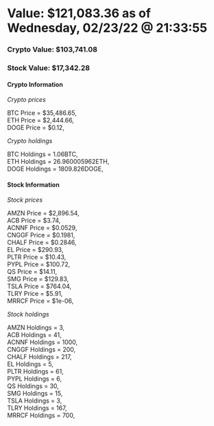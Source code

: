 # Value: $121,083.36 as of Wednesday, 02/23/22 @ 21:33:55 

### Crypto Value: $103,741.08

### Stock Value: $17,342.28

#### Crypto Information 
*Crypto prices* 

BTC Price = $35,486.65,  
ETH Price = $2,444.66,  
DOGE Price = $0.12,  


*Crypto holdings* 

BTC Holdings = 1.06BTC,  
ETH Holdings = 26.960005962ETH,  
DOGE Holdings = 1809.826DOGE,  


#### Stock Information 

*Stock prices* 

AMZN Price = $2,896.54,  
ACB Price = $3.74,  
ACNNF Price = $0.0529,  
CNGGF Price = $0.1981,  
CHALF Price = $0.2846,  
EL Price = $290.93,  
PLTR Price = $10.43,  
PYPL Price = $100.72,  
QS Price = $14.11,  
SMG Price = $129.83,  
TSLA Price = $764.04,  
TLRY Price = $5.91,  
MRRCF Price = $1e-06,  


*Stock holdings* 

AMZN Holdings = 3,  
ACB Holdings = 41,  
ACNNF Holdings = 1000,  
CNGGF Holdings = 200,  
CHALF Holdings = 217,  
EL Holdings = 5,  
PLTR Holdings = 61,  
PYPL Holdings = 6,  
QS Holdings = 30,  
SMG Holdings = 15,  
TSLA Holdings = 3,  
TLRY Holdings = 167,  
MRRCF Holdings = 700,  


